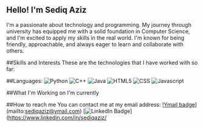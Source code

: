 ## Hello! I'm Sediq Aziz
I'm a passionate about technology and programming. My journey through university has equipped me with a solid foundation in Computer Science, and I'm excited to apply my skills in the real world. I'm known for being friendly, approachable, and always eager to learn and collaborate with others.

##Skills and Interests
These are the technologies that I have worked with so far:

##Languages:
![Python](https://img.shields.io/badge/Python-3776AB?style=for-the-badge&logo=python&logoColor=white)
![C++](https://img.shields.io/badge/C%2B%2B-00599C?style=for-the-badge&logo=c%2B%2B&logoColor=white)
![Java](https://img.shields.io/badge/Java-007396?style=for-the-badge&logo=java&logoColor=white)
![HTML5](https://img.shields.io/badge/HTML5-E34F26?style=for-the-badge&logo=html5&logoColor=white)
![CSS](https://img.shields.io/badge/CSS-239120?&style=for-the-badge&logo=css3&logoColor=white)
![Javascript](https://img.shields.io/badge/JavaScript-F7DF1E?style=for-the-badge&logo=JavaScript&logoColor=white)


##What I'm Working on
I'm currently 

##How to reach me
You can contact me at my email address:
[!Ymail badge](https://img.shields.io/badge/Ymail-sediqaziz@ymail.com-D14836?style=for-the-badge&logo=gmail&logoColor=white)](mailto:sediqaziz@ymail.com)
[![LinkedIn Badge](https://img.shields.io/badge/-LinkedIn-blue?style=for-the-badge&logo=Linkedin&logoColor=white&link=https://www.linkedin.com/in/sediqaziz/)](https://www.linkedin.com/in/sediqaziz/
